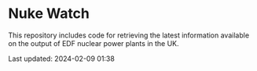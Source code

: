 # Nuke Watch

This repository includes code for retrieving the latest information available on the output of EDF nuclear power plants in the UK.

Last updated: 2024-02-09 01:38
